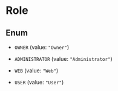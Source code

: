 

# Role

## Enum


* `OWNER` (value: `"Owner"`)

* `ADMINISTRATOR` (value: `"Administrator"`)

* `WEB` (value: `"Web"`)

* `USER` (value: `"User"`)



